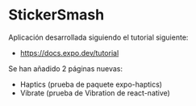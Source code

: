 # StickerSmash

Aplicación desarrollada siguiendo el tutorial siguiente:

- https://docs.expo.dev/tutorial

Se han añadido 2 páginas nuevas:

- Haptics (prueba de paquete expo-haptics)
- Vibrate (prueba de Vibration de react-native)